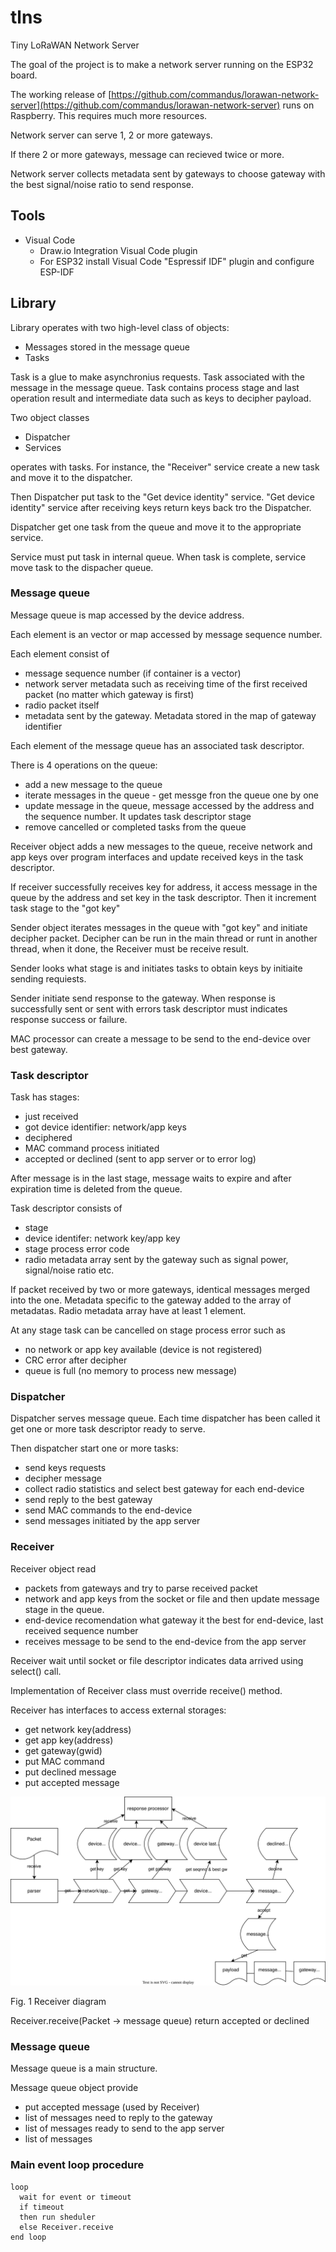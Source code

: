 # tlns

Tiny LoRaWAN Network Server

The goal of the project is to make a network server running on the ESP32 board.

The working release of [https://github.com/commandus/lorawan-network-server](https://github.com/commandus/lorawan-network-server) runs on Raspberry. This requires much more resources.

Network server can serve 1, 2 or more gateways.

If there 2 or more gateways, message can recieved twice or more. 

Network server collects metadata sent by gateways to choose gateway with the best signal/noise ratio to send response. 

## Tools

- Visual Code
  - Draw.io Integration Visual Code plugin
  - For ESP32 install Visual Code "Espressif IDF" plugin and configure ESP-IDF 

## Library

Library operates with two high-level class of objects:

- Messages stored in the message queue
- Tasks

Task is a glue to make asynchronius requests.
Task associated with the message in the message queue.
Task contains process stage and last operation result and intermediate data such as keys to decipher payload.

Two object classes

- Dispatcher
- Services

operates with tasks. For instance, the "Receiver" service create a new task and move it to the dispatcher.

Then Dispatcher put task to the "Get device identity" service. 
"Get device identity" service after receiving keys return keys back tro the Dispatcher.

Dispatcher get one task from the queue and move it to the appropriate service. 

Service must put task in internal queue. When task is complete, service move task to the dispacher queue.

### Message queue

Message queue is map accessed by the device address.

Each element is an vector or map accessed by message sequence number.

Each element consist of

- message sequence number (if container is a vector)
- network server metadata such as receiving time of the first received packet (no matter which gateway is first)
- radio packet itself
- metadata sent by the gateway. Metadata stored in the map of gateway identifier

Each element of the message queue has an associated task descriptor.

There is 4 operations on the queue:

- add a new message to the queue
- iterate messages in the queue - get messge fron the queue one by one
- update message in the queue, message accessed by the address and the sequence number. It updates task descriptor stage
- remove cancelled or completed tasks from the queue

Receiver object adds a new messages to the queue, receive network and app keys over program interfaces and update received keys in the task descriptor.

If receiver successfully receives key for address, it access message in the queue by the address and set key in the task descriptor. 
Then it increment task stage to the "got key"

Sender object iterates messages in the queue with "got key" and initiate decipher packet. Decipher can be run in the main thread or runt in another thread, when it done, the Receiver must be receive result.

Sender looks what stage is and initiates tasks to obtain keys by initiaite sending requiests.

Sender initiate send response to the gateway. When response is successfully sent or sent with errors task descriptor must indicates response success or failure. 

MAC processor can create a message to be send to the end-device over best gateway.

### Task descriptor

Task has stages:

- just received
- got device identifier: network/app keys
- deciphered
- MAC command process initiated
- accepted or declined (sent to app server or to error log)

After message is in the last stage, message waits to expire and after expiration time is deleted from the queue.

Task descriptor consists of

- stage
- device identifer: network key/app key
- stage process error code
- radio metadata array sent by the gateway such as signal power, signal/noise ratio etc.

If packet received by two or more gateways, identical messages merged into the one. Metadata specific to the gateway added to the array of metadatas.
Radio metadata array have at least 1 element.

At any stage task can be cancelled on stage process error such as
- no network or app key available (device is not registered)
- CRC error after decipher
- queue is full (no memory to process new message)

### Dispatcher

Dispatcher serves message queue. 
Each time dispatcher has been called it get one or more task descriptor ready to serve.

Then dispatcher start one or more tasks:

- send keys requests
- decipher message
- collect radio statistics and select best gateway for each end-device
- send reply to the best gateway  
- send MAC commands to the end-device
- send messages initiated by the app server

### Receiver

Receiver object read

- packets from gateways and try to parse received packet
- network and app keys from the socket or file and then update message stage in the queue.
- end-device recomendation what gateway it the best for end-device, last received sequence number
- receives message to be send to the end-device from the app server

Receiver wait until socket or file descriptor indicates data arrived using select() call.

Implementation of Receiver class must override receive() method.

Receiver has interfaces to access external storages:

- get network key(address)
- get app key(address)
- get gateway(gwid)
- put MAC command
- put declined message
- put accepted message

![Receiver diagram](receiver.drawio.svg)

Fig. 1 Receiver diagram

Receiver.receive(Packet -> message queue) return accepted or declined

### Message queue

Message queue is a main structure.

Message queue object provide

- put accepted message (used by Receiver)
- list of messages need to reply to the gateway
- list of messages ready to send to the app server
- list of messages 

### Main event loop procedure

```
loop
  wait for event or timeout
  if timeout
  then run sheduler
  else Receiver.receive
end loop
```
